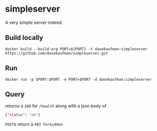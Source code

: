 # simpleserver

A very simple server indeed.


## Build locally
`docker build --build-arg PORT=${PORT} -t davekaufman:simpleserver https://github.com/davekaufman/simpleserver.git`

## Run
`docker run -p $PORT:$PORT -e PORT=$PORT -d davekaufman:simpleserver`


## Query
returns a `200` for `/health` along with a json body of

```json
{"status": "ok"}
```

`POST`s return a `403 Forbidden`
